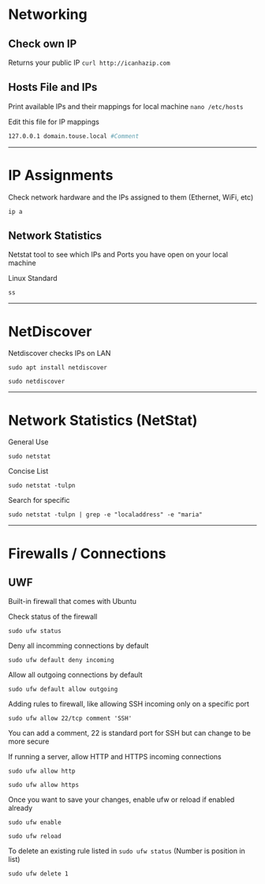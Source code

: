 # Networking

## Check own IP
Returns your public IP
`curl http://icanhazip.com`

## Hosts File and IPs
Print available IPs and their mappings for local machine
`nano /etc/hosts`

Edit this file for IP mappings

```bash
127.0.0.1 domain.touse.local #Comment
```

- - - -

# IP Assignments
Check network hardware and the IPs assigned to them (Ethernet, WiFi, etc)

`ip a`

## Network Statistics
Netstat tool to see which IPs and Ports you have open on your local machine

Linux Standard

`ss`

- - - -

# NetDiscover
Netdiscover checks IPs on LAN

`sudo apt install netdiscover`

`sudo netdiscover`

- - - -

# Network Statistics (NetStat)
General Use

`sudo netstat`

Concise List

`sudo netstat -tulpn`

Search for specific

`sudo netstat -tulpn | grep -e "localaddress" -e "maria"`

- - - -

# Firewalls / Connections

## UWF
Built-in firewall that comes with Ubuntu

Check status of the firewall

`sudo ufw status`

Deny all incomming connections by default

`sudo ufw default deny incoming`

Allow all outgoing connections by default

`sudo ufw default allow outgoing`

Adding rules to firewall, like allowing SSH incoming only on a specific port

`sudo ufw allow 22/tcp comment 'SSH'`

You can add a comment, 22 is standard port for SSH but can change to be more secure

If running a server, allow HTTP and HTTPS incoming connections

`sudo ufw allow http`

`sudo ufw allow https`

Once you want to save your changes, enable ufw or reload if enabled already

`sudo ufw enable`

`sudo ufw reload`

To delete an existing rule listed in `sudo ufw status`
(Number is position in list)

`sudo ufw delete 1`
